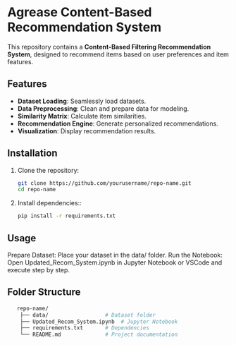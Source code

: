 # Agrease Content-Based Recommendation System

This repository contains a **Content-Based Filtering Recommendation System**, designed to recommend items based on user preferences and item features.

## Features
- **Dataset Loading**: Seamlessly load datasets.
- **Data Preprocessing**: Clean and prepare data for modeling.
- **Similarity Matrix**: Calculate item similarities.
- **Recommendation Engine**: Generate personalized recommendations.
- **Visualization**: Display recommendation results.

## Installation

1. Clone the repository:
   ```bash
   git clone https://github.com/yourusername/repo-name.git
   cd repo-name

2. Install dependencies::
   ```bash
   pip install -r requirements.txt

## Usage
Prepare Dataset: Place your dataset in the data/ folder.
Run the Notebook:
Open Updated_Recom_System.ipynb in Jupyter Notebook or VSCode and execute step by step.

## Folder Structure
```bash
   repo-name/
    ├── data/                  # Dataset folder
    ├── Updated_Recom_System.ipynb  # Jupyter Notebook
    ├── requirements.txt       # Dependencies
    └── README.md              # Project documentation
